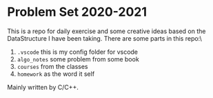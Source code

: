 # Problem Set 2020-2021
This is a repo for daily exercise and some creative ideas based on the DataStructure I have been taking. There are some parts in this repo:\
1. ``.vscode`` this is my config folder for vscode
2. ``algo_notes`` some problem from some book
3. ``courses`` from the classes
4. ``homework`` as the word it self 

Mainly written by C/C++.
